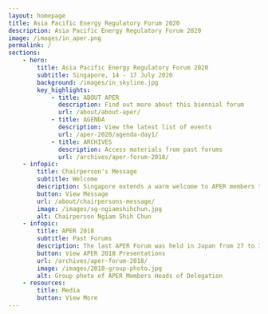 ```yaml
---
layout: homepage
title: Asia Pacific Energy Regulatory Forum 2020
description: Asia Pacific Energy Regulatory Forum 2020
image: /images/in_aper.png
permalink: /
sections:
    - hero:
        title: Asia Pacific Energy Regulatory Forum 2020
        subtitle: Singapore, 14 - 17 July 2020
        background: /images/in_skyline.jpg
        key_highlights:
            - title: ABOUT APER
              description: Find out more about this biennial forum
              url: /about/about-aper/
            - title: AGENDA
              description: View the latest list of events
              url: /aper-2020/agenda-day1/
            - title: ARCHIVES
              description: Access materials from past forums
              url: /archives/aper-forum-2018/
    - infopic:
        title: Chairperson's Message
        subtitle: Welcome
        description: Singapore extends a warm welcome to APER members to APER Forum 2020, to be held from 14 to 17 July 2020.
        button: View Message
        url: /about/chairpersons-message/
        image: /images/sg-ngiamshihchun.jpg
        alt: Chairperson Ngiam Shih Chun
    - infopic:
        title: APER 2018
        subtitle: Past Forums
        description: The last APER Forum was held in Japan from 27 to 30 November 2018. APER Members discussed the future of electricity networks with disruptive technologies, how regulators can ensure competitive and investable energy markets, and emerging issues for market surveillance and regulation.
        button: View APER 2018 Presentations
        url: /archives/aper-forum-2018/
        image: /images/2018-group-photo.jpg
        alt: Group photo of APER Members Heads of Delegation
    - resources:
        title: Media
        button: View More
---
```

